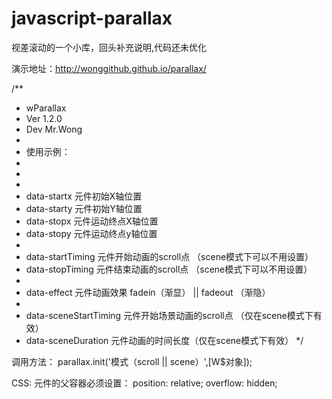 javascript-parallax
===================

视差滚动的一个小库，回头补充说明,代码还未优化

演示地址：http://wonggithub.github.io/parallax/

/**
 * wParallax
 * Ver 1.2.0
 * Dev Mr.Wong
 *
 * 使用示例：
 *
 * <span class="phone" data-startx="95" data-starty="770" data-stopx="95" data-stopy="570" data-startTiming="0" data-stopTiming="150" data-effect="fadein" data-sceneStartTiming="0" data-sceneDuration="1s"></span>
 *
 * data-startx 元件初始X轴位置
 * data-starty 元件初始Y轴位置
 * data-stopx  元件运动终点X轴位置
 * data-stopy  元件运动终点y轴位置
 *
 * data-startTiming 元件开始动画的scroll点 （scene模式下可以不用设置）
 * data-stopTiming  元件结束动画的scroll点 （scene模式下可以不用设置）
 *
 * data-effect 元件动画效果 fadein（渐显） || fadeout （渐隐）
 *
 * data-sceneStartTiming  元件开始场景动画的scroll点 （仅在scene模式下有效）
 * data-sceneDuration  元件动画的时间长度（仅在scene模式下有效）
 */

调用方法：
parallax.init('模式（scroll || scene）',[W$对象]);

CSS:
   元件的父容器必须设置：
   position: relative;
   overflow: hidden;
